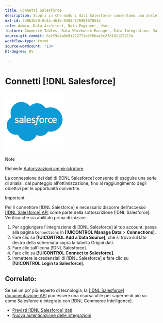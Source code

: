 ```yaml
---
title: Connetti Salesforce
description: Scopri in che modo i dati Salesforce consentono una serie di analisi, dal punteggio e dall’ottimizzazione dei lead al raggiungimento degli obiettivi per le opportunità convertite.
exl-id: 249b2b40-8c8a-4616-9383-17690f07003d
role: Admin, Data Architect, Data Engineer, User
feature: Commerce Tables, Data Warehouse Manager, Data Integration, Data Import/Export
source-git-commit: 6e2f9e4a9e91212771e6f6baa8c2f8101125217a
workflow-type: tm+mt
source-wordcount: '134'
ht-degree: 0%

---
```


# Connetti [!DNL Salesforce]

![](../../../assets/Salesforce_Logo.png)

>[!NOTE]
>
>Richiede [Autorizzazioni amministratore](../../../administrator/user-management/user-management.md).

La connessione dei dati di [!DNL Salesforce] consente di eseguire una serie di analisi, dal punteggio all&#39;ottimizzazione, fino al raggiungimento degli obiettivi per le opportunità convertite.

>[!IMPORTANT]
>
>Per il connettore [!DNL Salesforce] è necessario disporre dell&#39;accesso [[!DNL Salesforce] API](../integrations/salesforce.md) come parte della sottoscrizione [!DNL Salesforce]. Verifica che sia abilitato prima di iniziare.

1. Per aggiungere l&#39;integrazione di [!DNL Salesforce] al tuo account, passa alla pagina `Connections` in **[!UICONTROL Manage Data** > **Connections]**.
1. Fare clic su **[!UICONTROL Add a Data Source]**, che si trova sul lato destro della schermata sopra la tabella Origini dati.
1. Fare clic sull&#39;icona [!DNL Salesforce].
1. Fare clic su **[!UICONTROL Connect to Salesforce]**.
1. Immettere le credenziali di [!DNL Salesforce] e fare clic su **[!UICONTROL Login to Salesforce]**.

## Correlato:

Se sei un po&#39; più esperto di tecnologia, la [[!DNL Salesforce] documentazione API](https://developer.salesforce.com/docs/atlas.en-us.api_rest.meta/api_rest/intro_what_is_rest_api.htm) può essere una risorsa utile per saperne di più su come Salesforce è integrato con [!DNL Commerce Intelligence].

* [Previsti [!DNL Salesforce] dati](../integrations/salesforce-data.md)
* [Nuova autenticazione delle integrazioni](https://experienceleague.adobe.com/docs/commerce-knowledge-base/kb/how-to/mbi-reauthenticating-integrations.html?lang=it)
